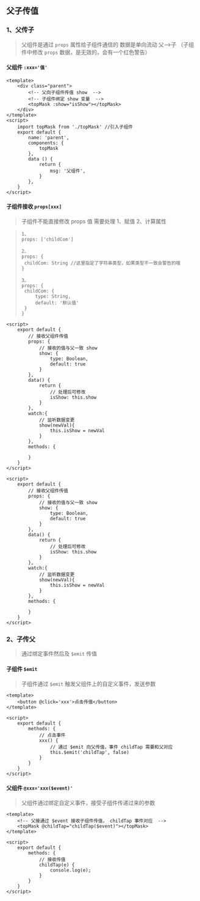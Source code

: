 ## 父子传值

### 1、父传子

>父组件是通过 `props` 属性给子组件通信的
>数据是单向流动 父—>子 （子组件中修改 `props` 数据，是无效的，会有一个红色警告）

#### 父组件	`:xxx='值'`

```vue
<template>
	<div class="parent">
        <!-- 父向子组件传值 show  -->
        <!-- 子组件绑定 show 变量  -->
        <topMask :show="isShow"></topMask>
    </div>
</template>
<script>
	import topMask from './topMask' //引入子组件
 	export default {
   		name: 'parent',
   		components: {
       		topMask
   		},
   		data () {
     		return {
       			msg: '父组件',
     		}
   		},
 	}
</script>
```

#### 子组件接收	`props[xxx]`

>子组件不能直接修改 props 值 需要处理   1、赋值  2、计算属性

> ```vue
> 1、
> props: ['childCom']
> 
> 2、
> props: {
>  childCom: String //这里指定了字符串类型，如果类型不一致会警告的哦
> }
> 
> 3、
> props: {
>  childCom: {
>      type: String,
>      default: '默认值' 
>  }
> }
> ```

```vue
<script>
	export default {
        // 接收父组件传值
        props: {
            // 接收的值与父一致 show
            show: {
                type: Boolean,
                default: true
            }
        },
		data() {
			return {
                // 处理后可修改
				isShow: this.show
			}
		},
        watch:{
            // 监听数据变更
            show(newVal){
                this.isShow = newVal
            }
        },
		methods: {
			
		}
	}
</script>
```

```vue
<script>
	export default {
        // 接收父组件传值
        props: {
            // 接收的值与父一致 show
            show: {
                type: Boolean,
                default: true
            }
        },
		data() {
			return {
                // 处理后可修改
				isShow: this.show
			}
		},
        watch:{
            // 监听数据变更
            show(newVal){
                this.isShow = newVal
            }
        },
		methods: {
			
		}
	}
</script>
```

### 2、子传父

> 通过绑定事件然后及 `$emit` 传值

#### 子组件	`$emit`

> 子组件通过 `$emit` 触发父组件上的自定义事件，发送参数

```vue
<template>
	<button @click='xxx'>点击传值</button>
</template>

<script>
	export default {
		methods: {
			// 点击事件
            xxx() {
                // 通过 $emit 向父传值，事件 childTap 需要和父对应
                this.$emit('childTap', false)
            }
		}
	}
</script>
```



#### 父组件	`@xxx='xxx($event)'`

> 父组件通过绑定自定义事件，接受子组件传递过来的参数

```vue
<template>
	<!-- 父接通过 $event 接收子组件传值， childTap 事件对应  -->
	<topMask @childTap="childTap($event)"></topMask>
</template>

<script>
	export default {
		methods: {
			// 接收传值
            childTap(e) {
                console.log(e);
            }
		}
	}
</script>
```


